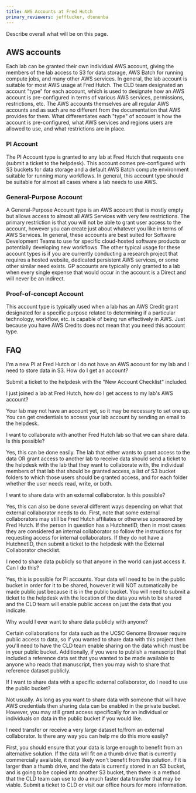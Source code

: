 ```yaml
---
title: AWS Accounts at Fred Hutch
primary_reviewers: jefftucker, dtenenba
---
```


Describe overall what will be on this page. 

## AWS accounts

Each lab can be granted their own individual AWS account, giving the members of the lab access to S3 for data storage, AWS Batch for running compute jobs, and many other AWS services.  In general, the lab account is suitable for most AWS usage at Fred Hutch.  The CLD team designated an account "type" for each account, which is used to designate how an AWS account is pre-configured in terms of various AWS services, permissions, restrictions, etc.  The AWS accounts themselves are all regular AWS accounts and as such are no different from the documentation that AWS provides for them.  What differentiates each "type" of account is how the account is pre-configured, what AWS services and regions users are allowed to use, and what restrictions are in place.

### PI Account

The PI Account type is granted to any lab at Fred Hutch that requests one (submit a ticket to the helpdesk).  This account comes pre-configured with S3 buckets for data storage and a default AWS Batch compute environment suitable for running many workflows.  In general, this account type should be suitable for almost all cases where a lab needs to use AWS.  

### General-Purpose Account

A General-Purpose Account type is an AWS account that is mostly empty but allows access to almost all AWS Services with very few restrictions.  The primary restriction is that you will not be able to grant user access to the account, however you can create just about whatever you like in terms of AWS Services.  In general, these accounts are best suited for Software Development Teams to use for specific cloud-hosted software products or potentially developing new workflows.  The other typical usage for these account types is if you are currently conducting a research project that requires a hosted website, dedicated persistent AWS services, or some other similar need exists.  GP accounts are typically only granted to a lab when every single expense that would occur in the account is a Direct and will never be an indirect.

### Proof-of-concept Account

This account type is typically used when a lab has an AWS Credit grant designated for a specific purpose related to determining if a particular technology, workflow, etc. is capable of being run effectively in AWS.  Just because you have AWS Credits does not mean that you need this account type.

## FAQ

I'm a new PI at Fred Hutch or I do not have an AWS account for my lab and I need to store data in S3.  How do I get an account?

Submit a ticket to the helpdesk with the "New Account Checklist" included.

I just joined a lab at Fred Hutch, how do I get access to my lab's AWS account?

Your lab may not have an account yet, so it may be necessary to set one up.  You can get credentials to access your lab account by sending an email to the helpdesk.

I want to collaborate with another Fred Hutch lab so that we can share data.  Is this possible?

Yes, this can be done easily.  The lab that either wants to grant access to the data OR grant access to another lab to receive data should send a ticket to the helpdesk with the lab that they want to collaborate with, the individual members of that lab that should be granted access, a list of S3 bucket folders to which those users should be granted access, and for each folder whether the user needs read, write, or both.

I want to share data with an external collaborator.  Is this possible?

Yes, this can also be done several different ways depending on what that external collaborator needs to do.  First, note that some external collaborators may still be Fred Hutch affiliates or otherwise sponsored by Fred Hutch.  If the person in question has a HutchnetID, then in most cases they are considered an internal collaborator so follow the instructions for requesting access for internal collaborators.  If they do not have a HutchnetID, then submit a ticket to the helpdesk with the External Collaborator checklist.

I need to share data publicly so that anyone in the world can just access it.  Can I do this?

Yes, this is possible for PI accounts.  Your data will need to be in the public bucket in order for it to be shared, however it will NOT automatically be made public just because it is in the public bucket.  You will need to submit a ticket to the helpdesk with the location of the data you wish to be shared and the CLD team will enable public access on just the data that you indicate.

Why would I ever want to share data publicly with anyone?

Certain collaborations for data such as the UCSC Genome Browser require public access to data, so if you wanted to share data with this project then you'll need to have the CLD team enable sharing on the data which must be in your public bucket.  Additionally, if you were to publish a manuscript that included a reference data set that you wanted to be made available to anyone who reads that manuscript, then you may wish to share that reference dataset publicly.

If I want to share data with a specific external collaborator, do I need to use the public bucket?

Not usually.  As long as you want to share data with someone that will have AWS credentials then sharing data can be enabled in the private bucket.  However, you may still grant access specifically for an individual or individuals on data in the public bucket if you would like.

I need transfer or receive a very large dataset to/from an external collaborator.  Is there any way you can help me do this more easily?

First, you should ensure that your data is large enough to benefit from an alternative solution. If the data will fit on a thumb drive that is currently commercially available, it most likely won't benefit from this solution.  If it is larger than a thumb drive, and the data is currently stored in an S3 bucket, and is going to be copied into another S3 bucket, then there is a method that the CLD team can use to do a much faster data transfer that may be viable.  Submit a ticket to CLD or visit our office hours for more information.